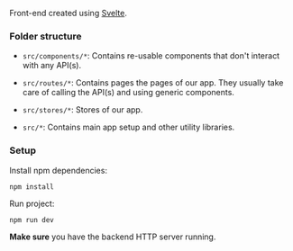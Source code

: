 [svelte]: https://svelte.dev/

Front-end created using [Svelte][svelte].

### Folder structure

* `src/components/*`: Contains re-usable components that don't interact with any API(s).

* `src/routes/*`: Contains pages the pages of our app. They usually take care of calling the API(s) and using generic components.

* `src/stores/*`: Stores of our app.

* `src/*`: Contains main app setup and other utility libraries.

### Setup

Install npm dependencies:

```
npm install
```

Run project:

```
npm run dev
```

**Make sure** you have the backend HTTP server running.

